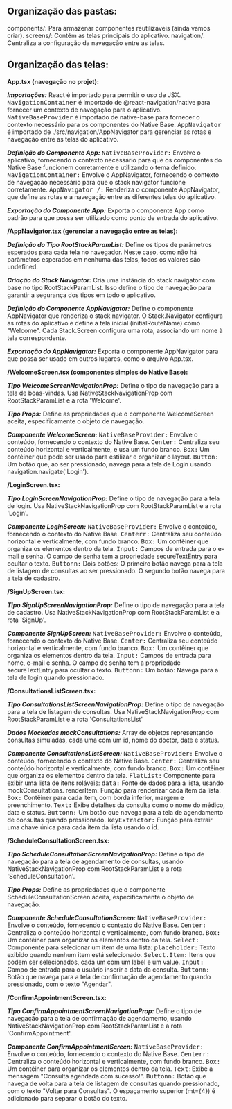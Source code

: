 ## Organização das pastas: 
components/: Para armazenar componentes reutilizáveis (ainda vamos criar).
screens/: Contém as telas principais do aplicativo.
navigation/: Centraliza a configuração da navegação entre as telas.


## Organização das telas:


**App.tsx (navegação no projet):**

***Importações:***
React é importado para permitir o uso de JSX.
<kbd>NavigationContainer</kbd> é importado de @react-navigation/native para fornecer um contexto de navegação para o aplicativo.
<kbd>NativeBaseProvider</kbd> é importado de native-base para fornecer o contexto necessário para os componentes do Native Base.
<kbd>AppNavigator</kbd> é importado de ./src/navigation/AppNavigator para gerenciar as rotas e navegação entre as telas do aplicativo.

***Definição do Componente App:***
<kbd>NativeBaseProvider:</kbd> Envolve o aplicativo, fornecendo o contexto necessário para que os componentes do Native Base funcionem corretamente e utilizando o tema definido.
<kbd>NavigationContainer:</kbd> Envolve o AppNavigator, fornecendo o contexto de navegação necessário para que o stack navigator funcione corretamente.
<kbd>AppNavigator /:</kbd> Renderiza o componente AppNavigator, que define as rotas e a navegação entre as diferentes telas do aplicativo.

***Exportação do Componente App:***
Exporta o componente App como padrão para que possa ser utilizado como ponto de entrada do aplicativo.


**/AppNavigator.tsx (gerenciar a navegação entre as telas):**

***Definição do Tipo RootStackParamList:***
Define os tipos de parâmetros esperados para cada tela no navegador. 
Neste caso, como não há parâmetros esperados em nenhuma das telas, todos os valores são undefined.

***Criação do Stack Navigator:***
Cria uma instância do stack navigator com base no tipo RootStackParamList. 
Isso define o tipo de navegação para garantir a segurança dos tipos em todo o aplicativo.

***Definição do Componente AppNavigator:***
Define o componente AppNavigator que renderiza o stack navigator.
O Stack.Navigator configura as rotas do aplicativo e define a tela inicial (initialRouteName) como "Welcome". 
Cada Stack.Screen configura uma rota, associando um nome à tela correspondente.

***Exportação do AppNavigator:***
Exporta o componente AppNavigator para que possa ser usado em outros lugares, como o arquivo App.tsx.


**/WelcomeScreen.tsx (componentes simples do Native Base):**

***Tipo WelcomeScreenNavigationProp:***
Define o tipo de navegação para a tela de boas-vindas. Usa NativeStackNavigationProp com RootStackParamList e a rota 'Welcome'. 

***Tipo Props:***
Define as propriedades que o componente WelcomeScreen aceita, especificamente o objeto de navegação.

***Componente WelcomeScreen:***
<kbd>NativeBaseProvider:</kbd> Envolve o conteúdo, fornecendo o contexto do Native Base.
<kbd>Center:</kbd> Centraliza seu conteúdo horizontal e verticalmente, e usa um fundo branco.
<kbd>Box:</kbd> Um contêiner que pode ser usado para estilizar e organizar o layout.
<kbd>Button:</kbd> Um botão que, ao ser pressionado, navega para a tela de Login usando navigation.navigate('Login').


**/LoginScreen.tsx:**

***Tipo LoginScreenNavigationProp:***
Define o tipo de navegação para a tela de login. Usa NativeStackNavigationProp com RootStackParamList e a rota 'Login'.

***Componente LoginScreen:***
<kbd>NativeBaseProvider:</kbd> Envolve o conteúdo, fornecendo o contexto do Native Base.
<kbd>Centerr:</kbd> Centraliza seu conteúdo horizontal e verticalmente, com fundo branco.
<kbd>Box:</kbd> Um contêiner que organiza os elementos dentro da tela.
<kbd>Input:</kbd> Campos de entrada para o e-mail e senha. O campo de senha tem a propriedade secureTextEntry para ocultar o texto.
<kbd>Buttonn:</kbd> Dois botões:
        O primeiro botão navega para a tela de listagem de consultas ao ser pressionado.
        O segundo botão navega para a tela de cadastro.


**/SignUpScreen.tsx:**

***Tipo SignUpScreenNavigationProp:***
Define o tipo de navegação para a tela de cadastro. Usa NativeStackNavigationProp com RootStackParamList e a rota 'SignUp'.

***Componente SignUpScreen:***
<kbd>NativeBaseProvider:</kbd> Envolve o conteúdo, fornecendo o contexto do Native Base.
<kbd>Center:</kbd> Centraliza seu conteúdo horizontal e verticalmente, com fundo branco.
<kbd>Box:</kbd> Um contêiner que organiza os elementos dentro da tela.
<kbd>Input:</kbd> Campos de entrada para nome, e-mail e senha. O campo de senha tem a propriedade secureTextEntry para ocultar o texto.
<kbd>Buttonn:</kbd> Um botão:
    Navega para a tela de login quando pressionado.


**/ConsultationsListScreen.tsx:**

***Tipo ConsultationsListScreenNavigationProp:***
Define o tipo de navegação para a tela de listagem de consultas. Usa NativeStackNavigationProp com RootStackParamList e a rota 'ConsultationsList'

***Dados Mockados mockConsultations:***
Array de objetos representando consultas simuladas, cada uma com um id, nome do doctor, date e status.

***Componente ConsultationsListScreen:***
<kbd>NativeBaseProvider:</kbd> Envolve o conteúdo, fornecendo o contexto do Native Base.
<kbd>Center:</kbd> Centraliza seu conteúdo horizontal e verticalmente, com fundo branco.
<kbd>Box:</kbd> Um contêiner que organiza os elementos dentro da tela.
<kbd>FlatList:</kbd> Componente para exibir uma lista de itens roláveis:
<kbd>data:</kbd> Fonte de dados para a lista, usando mockConsultations.
renderItem: Função para renderizar cada item da lista:
<kbd>Box:</kbd> Contêiner para cada item, com borda inferior, margem e preenchimento.
<kbd>Text:</kbd> Exibe detalhes da consulta como o nome do médico, data e status.
<kbd>Buttonn:</kbd> Um botão que navega para a tela de agendamento de consultas quando pressionado.
<kbd>keyExtractor:</kbd> Função para extrair uma chave única para cada item da lista usando o id.


**/ScheduleConsultationScreen.tsx:**

***Tipo ScheduleConsultationScreenNavigationProp:***
Define o tipo de navegação para a tela de agendamento de consultas, usando NativeStackNavigationProp com RootStackParamList e a rota 'ScheduleConsultation'.

***Tipo Props:***
Define as propriedades que o componente ScheduleConsultationScreen aceita, especificamente o objeto de navegação.

***Componente ScheduleConsultationScreen:***
<kbd>NativeBaseProvider:</kbd> Envolve o conteúdo, fornecendo o contexto do Native Base.
<kbd>Center:</kbd> Centraliza o conteúdo horizontal e verticalmente, com fundo branco.
<kbd>Box:</kbd> Um contêiner para organizar os elementos dentro da tela.
<kbd>Select:</kbd> Componente para selecionar um item de uma lista:
<kbd>placeholder:</kbd> Texto exibido quando nenhum item está selecionado.
<kbd>Select.Item:</kbd> Itens que podem ser selecionados, cada um com um label e um value.
<kbd>Input:</kbd> Campo de entrada para o usuário inserir a data da consulta.
<kbd>Buttonn:</kbd> Botão que navega para a tela de confirmação de agendamento quando pressionado, com o texto "Agendar".


**/ConfirmAppointmentScreen.tsx:**

***Tipo ConfirmAppointmentScreenNavigationProp:***
Define o tipo de navegação para a tela de confirmação de agendamento, usando NativeStackNavigationProp com RootStackParamList e a rota 'ConfirmAppointment'.

***Componente ConfirmAppointmentScreen:***
<kbd>NativeBaseProvider:</kbd> Envolve o conteúdo, fornecendo o contexto do Native Base.
<kbd>Centerr:</kbd> Centraliza o conteúdo horizontal e verticalmente, com fundo branco.
<kbd>Box:</kbd> Um contêiner para organizar os elementos dentro da tela.
<kbd>Text:</kbd>Exibe a mensagem "Consulta agendada com sucesso!".
<kbd>Buttonn:</kbd> Botão que navega de volta para a tela de listagem de consultas quando pressionado, com o texto "Voltar para Consultas". 
    O espaçamento superior (mt={4}) é adicionado para separar o botão do texto. 